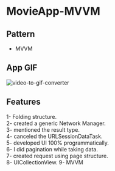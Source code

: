 # MovieApp-MVVM

## Pattern
- MVVM

## App GIF
![video-to-gif-converter](https://user-images.githubusercontent.com/113445110/198036560-bd1906dd-1ee6-44ad-b781-45f465a45820.gif)

## Features
1- Folding structure. <br/>
2- created a generic Network Manager. <br/>
3- mentioned the result type. <br/>
4- canceled the URLSessionDataTask. <br/>
5- developed UI 100% programmatically. <br/>
6- I did pagination while taking data. <br/>
7- created request using page structure. <br/>
8- UICollectionView. 
9- MVVM
